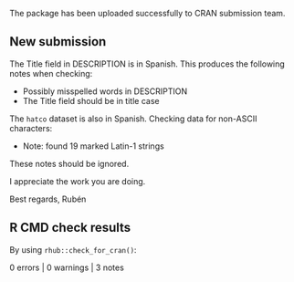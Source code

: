 The package has been uploaded successfully to CRAN submission team.

## New submission

The Title field in DESCRIPTION is in Spanish.
This produces the following notes when checking: 
- Possibly misspelled words in DESCRIPTION
- The Title field should be in title case

The `hatco` dataset is also in Spanish.
Checking data for non-ASCII characters:
- Note: found 19 marked Latin-1 strings

These notes should be ignored.

I appreciate the work you are doing.

Best regards,
Rubén


## R CMD check results

By using `rhub::check_for_cran()`:

0 errors | 0 warnings | 3 notes
